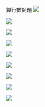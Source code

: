 算行數例題
![](../../IMG_2251.heic)

![](../../IMG_2253.heic)

![](../../IMG_2254.heic)

![](../../IMG_2255.heic)

![](../../IMG_2256.heic)

![](../../IMG_2257.heic)

![](../../IMG_2258.heic)

![](../../IMG_2259.heic)

![](../../IMG_2260.heic)